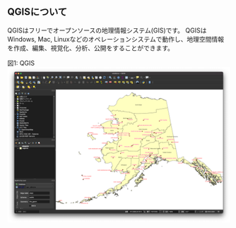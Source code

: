 ## QGISについて

QGISはフリーでオープンソースの地理情報システム(GIS)です。
QGISはWindows, Mac, Linuxなどのオペレーションシステムで動作し、地理空間情報を作成、編集、視覚化、分析、公開をすることができます。

図1: QGIS ![QGIS](images/qgis-1.png)
